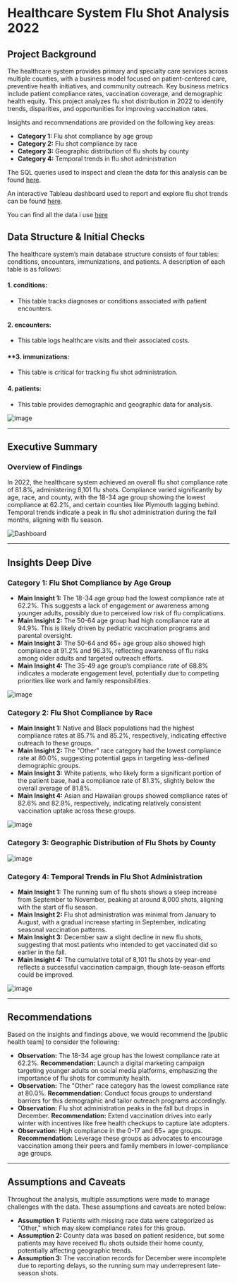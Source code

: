 # Healthcare System Flu Shot Analysis 2022

## Project Background

The healthcare system provides primary and specialty care services across multiple counties, with a business model focused on patient-centered care, preventive health initiatives, and community outreach. Key business metrics include patient compliance rates, vaccination coverage, and demographic health equity. This project analyzes flu shot distribution in 2022 to identify trends, disparities, and opportunities for improving vaccination rates.

Insights and recommendations are provided on the following key areas:

- **Category 1:** Flu shot compliance by age group  
- **Category 2:** Flu shot compliance by race  
- **Category 3:** Geographic distribution of flu shots by county  
- **Category 4:** Temporal trends in flu shot administration  

The SQL queries used to inspect and clean the data for this analysis can be found [here](https://github.com/THoangPhuc03/Flu-Shot-Dashboard/blob/main/Flu_Shot.sql).  
  
An interactive Tableau dashboard used to report and explore flu shot trends can be found [here](https://public.tableau.com/views/FluShotDashboard_17418385495400/Dashboard1?:language=en-US&:sid=&:display_count=n&:origin=viz_share_link).

You can find all the data i use [here](https://drive.google.com/drive/folders/1Tu5enmbM8ec0cuCufvfHg0_-j3XljNUy?usp=sharing) 

## Data Structure & Initial Checks
The healthcare system’s main database structure consists of four tables: conditions, encounters, immunizations, and patients. A description of each table is as follows:
#### **1. conditions:**
- This table tracks diagnoses or conditions associated with patient encounters.
  
#### **2. encounters:** 
- This table logs healthcare visits and their associated costs.
  
#### **3. immunizations:
- This table is critical for tracking flu shot administration.
  
#### **4. patients:**
- This table provides demographic and geographic data for analysis.

![image](https://github.com/user-attachments/assets/f589cbed-ae73-48e6-94cb-ccaff5de9385)

---

## Executive Summary

### Overview of Findings

In 2022, the healthcare system achieved an overall flu shot compliance rate of 81.8%, administering 8,101 flu shots. Compliance varied significantly by age, race, and county, with the 18-34 age group showing the lowest compliance at 62.2%, and certain counties like Plymouth lagging behind. Temporal trends indicate a peak in flu shot administration during the fall months, aligning with flu season.

![Dashboard](https://github.com/user-attachments/assets/ffb96b4e-537c-48bb-9bfe-3a8e69af0535)

---

## Insights Deep Dive

### Category 1: Flu Shot Compliance by Age Group

- **Main Insight 1:** The 18-34 age group had the lowest compliance rate at 62.2%. This suggests a lack of engagement or awareness among younger adults, possibly due to perceived low risk of flu complications.  
- **Main Insight 2:** The 50-64 age group had high compliance rate at 94.9%. This is likely driven by pediatric vaccination programs and parental oversight.  
- **Main Insight 3:** The 50-64 and 65+ age group also showed high compliance at 91.2% and 96.3%, reflecting awareness of flu risks among older adults and targeted outreach efforts.  
- **Main Insight 4:** The 35-49 age group’s compliance rate of 68.8% indicates a moderate engagement level, potentially due to competing priorities like work and family responsibilities.  

![image](https://github.com/user-attachments/assets/b4954305-1148-487f-860b-917f1ac55c37)

### Category 2: Flu Shot Compliance by Race

- **Main Insight 1:** Native and Black populations had the highest compliance rates at 85.7% and 85.2%, respectively, indicating effective outreach to these groups.  
- **Main Insight 2:** The "Other" race category had the lowest compliance rate at 80.0%, suggesting potential gaps in targeting less-defined demographic groups.  
- **Main Insight 3:** White patients, who likely form a significant portion of the patient base, had a compliance rate of 81.3%, slightly below the overall average of 81.8%.  
- **Main Insight 4:** Asian and Hawaiian groups showed compliance rates of 82.6% and 82.9%, respectively, indicating relatively consistent vaccination uptake across these groups.  

![image](https://github.com/user-attachments/assets/1d731c34-7e32-4c30-9f0a-1f3d7e80535a)

### Category 3: Geographic Distribution of Flu Shots by County

![image](https://github.com/user-attachments/assets/bd6150fc-5489-49cb-89ea-ce9666970d8b)

### Category 4: Temporal Trends in Flu Shot Administration

- **Main Insight 1:** The running sum of flu shots shows a steep increase from September to November, peaking at around 8,000 shots, aligning with the start of flu season.  
- **Main Insight 2:** Flu shot administration was minimal from January to August, with a gradual increase starting in September, indicating seasonal vaccination patterns.  
- **Main Insight 3:** December saw a slight decline in new flu shots, suggesting that most patients who intended to get vaccinated did so earlier in the fall.  
- **Main Insight 4:** The cumulative total of 8,101 flu shots by year-end reflects a successful vaccination campaign, though late-season efforts could be improved.  

![image](https://github.com/user-attachments/assets/e9ed4982-63bc-4a6f-9e48-20c8b78c0dcd)

---

## Recommendations

Based on the insights and findings above, we would recommend the [public health team] to consider the following:  

- **Observation:** The 18-34 age group has the lowest compliance rate at 62.2%. **Recommendation:** Launch a digital marketing campaign targeting younger adults on social media platforms, emphasizing the importance of flu shots for community health.  
- **Observation:** The "Other" race category has the lowest compliance rate at 80.0%. **Recommendation:** Conduct focus groups to understand barriers for this demographic and tailor outreach programs accordingly.  
- **Observation:** Flu shot administration peaks in the fall but drops in December. **Recommendation:** Extend vaccination drives into early winter with incentives like free health checkups to capture late adopters.  
- **Observation:** High compliance in the 0-17 and 65+ age groups. **Recommendation:** Leverage these groups as advocates to encourage vaccination among their peers and family members in lower-compliance age groups.  

---

## Assumptions and Caveats

Throughout the analysis, multiple assumptions were made to manage challenges with the data. These assumptions and caveats are noted below:  

- **Assumption 1:** Patients with missing race data were categorized as "Other," which may skew compliance rates for this group.  
- **Assumption 2:** County data was based on patient residence, but some patients may have received flu shots outside their home county, potentially affecting geographic trends.  
- **Assumption 3:** The vaccination records for December were incomplete due to reporting delays, so the running sum may underrepresent late-season shots.
